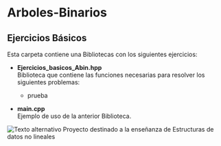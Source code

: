 # Arboles-Binarios
## Ejercicios Básicos

Esta carpeta contiene una Bibliotecas con los siguientes ejercicios:
  
  * **Ejercicios_basicos_Abin.hpp**  
      Biblioteca que contiene las funciones necesarias para resolver los siguientes problemas:  
      * prueba
      
  * **main.cpp**  
      Ejemplo de uso de la anterior Biblioteca.
   
![Texto alternativo](http://img.fenixzone.net/i/lmTtJ8j.jpeg)
Proyecto destinado a la enseñanza de Estructuras de datos no lineales
